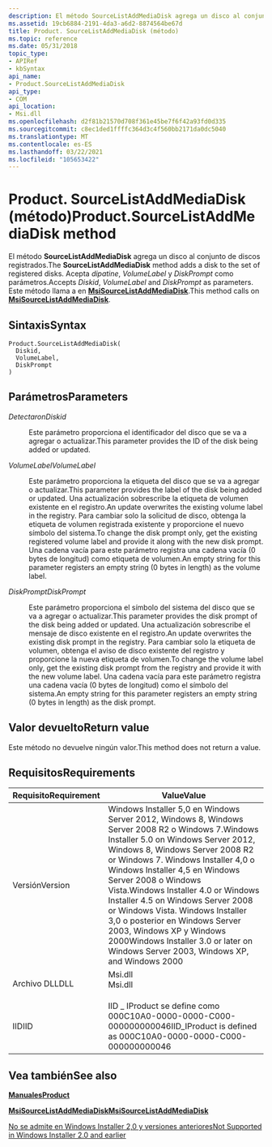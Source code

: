 ```yaml
---
description: El método SourceListAddMediaDisk agrega un disco al conjunto de discos registrados. Acepta dipatine, VolumeLabel y DiskPrompt como parámetros. Este método llama a en MsiSourceListAddMediaDisk.
ms.assetid: 19cb6884-2191-4da3-a6d2-8874564be67d
title: Product. SourceListAddMediaDisk (método)
ms.topic: reference
ms.date: 05/31/2018
topic_type:
- APIRef
- kbSyntax
api_name:
- Product.SourceListAddMediaDisk
api_type:
- COM
api_location:
- Msi.dll
ms.openlocfilehash: d2f81b21570d708f361e45be7f6f42a93fd0d335
ms.sourcegitcommit: c8ec1ded1ffffc364d3c4f560bb2171da0dc5040
ms.translationtype: MT
ms.contentlocale: es-ES
ms.lasthandoff: 03/22/2021
ms.locfileid: "105653422"
---
```

# <a name="productsourcelistaddmediadisk-method"></a><span data-ttu-id="1035f-105">Product. SourceListAddMediaDisk (método)</span><span class="sxs-lookup"><span data-stu-id="1035f-105">Product.SourceListAddMediaDisk method</span></span>

<span data-ttu-id="1035f-106">El método **SourceListAddMediaDisk** agrega un disco al conjunto de discos registrados.</span><span class="sxs-lookup"><span data-stu-id="1035f-106">The **SourceListAddMediaDisk** method adds a disk to the set of registered disks.</span></span> <span data-ttu-id="1035f-107">Acepta *dipatine*, *VolumeLabel* y *DiskPrompt* como parámetros.</span><span class="sxs-lookup"><span data-stu-id="1035f-107">Accepts *Diskid*, *VolumeLabel* and *DiskPrompt* as parameters.</span></span> <span data-ttu-id="1035f-108">Este método llama a en [**MsiSourceListAddMediaDisk**](/windows/desktop/api/Msi/nf-msi-msisourcelistaddmediadiska).</span><span class="sxs-lookup"><span data-stu-id="1035f-108">This method calls on [**MsiSourceListAddMediaDisk**](/windows/desktop/api/Msi/nf-msi-msisourcelistaddmediadiska).</span></span>

## <a name="syntax"></a><span data-ttu-id="1035f-109">Sintaxis</span><span class="sxs-lookup"><span data-stu-id="1035f-109">Syntax</span></span>


```JScript
Product.SourceListAddMediaDisk(
  Diskid,
  VolumeLabel,
  DiskPrompt
)
```



## <a name="parameters"></a><span data-ttu-id="1035f-110">Parámetros</span><span class="sxs-lookup"><span data-stu-id="1035f-110">Parameters</span></span>

<dl> <dt>

<span data-ttu-id="1035f-111">*Detectaron*</span><span class="sxs-lookup"><span data-stu-id="1035f-111">*Diskid*</span></span> 
</dt> <dd>

<span data-ttu-id="1035f-112">Este parámetro proporciona el identificador del disco que se va a agregar o actualizar.</span><span class="sxs-lookup"><span data-stu-id="1035f-112">This parameter provides the ID of the disk being added or updated.</span></span>

</dd> <dt>

<span data-ttu-id="1035f-113">*VolumeLabel*</span><span class="sxs-lookup"><span data-stu-id="1035f-113">*VolumeLabel*</span></span> 
</dt> <dd>

<span data-ttu-id="1035f-114">Este parámetro proporciona la etiqueta del disco que se va a agregar o actualizar.</span><span class="sxs-lookup"><span data-stu-id="1035f-114">This parameter provides the label of the disk being added or updated.</span></span> <span data-ttu-id="1035f-115">Una actualización sobrescribe la etiqueta de volumen existente en el registro.</span><span class="sxs-lookup"><span data-stu-id="1035f-115">An update overwrites the existing volume label in the registry.</span></span> <span data-ttu-id="1035f-116">Para cambiar solo la solicitud de disco, obtenga la etiqueta de volumen registrada existente y proporcione el nuevo símbolo del sistema.</span><span class="sxs-lookup"><span data-stu-id="1035f-116">To change the disk prompt only, get the existing registered volume label and provide it along with the new disk prompt.</span></span> <span data-ttu-id="1035f-117">Una cadena vacía para este parámetro registra una cadena vacía (0 bytes de longitud) como etiqueta de volumen.</span><span class="sxs-lookup"><span data-stu-id="1035f-117">An empty string for this parameter registers an empty string (0 bytes in length) as the volume label.</span></span>

</dd> <dt>

<span data-ttu-id="1035f-118">*DiskPrompt*</span><span class="sxs-lookup"><span data-stu-id="1035f-118">*DiskPrompt*</span></span> 
</dt> <dd>

<span data-ttu-id="1035f-119">Este parámetro proporciona el símbolo del sistema del disco que se va a agregar o actualizar.</span><span class="sxs-lookup"><span data-stu-id="1035f-119">This parameter provides the disk prompt of the disk being added or updated.</span></span> <span data-ttu-id="1035f-120">Una actualización sobrescribe el mensaje de disco existente en el registro.</span><span class="sxs-lookup"><span data-stu-id="1035f-120">An update overwrites the existing disk prompt in the registry.</span></span> <span data-ttu-id="1035f-121">Para cambiar solo la etiqueta de volumen, obtenga el aviso de disco existente del registro y proporcione la nueva etiqueta de volumen.</span><span class="sxs-lookup"><span data-stu-id="1035f-121">To change the volume label only, get the existing disk prompt from the registry and provide it with the new volume label.</span></span> <span data-ttu-id="1035f-122">Una cadena vacía para este parámetro registra una cadena vacía (0 bytes de longitud) como el símbolo del sistema.</span><span class="sxs-lookup"><span data-stu-id="1035f-122">An empty string for this parameter registers an empty string (0 bytes in length) as the disk prompt.</span></span>

</dd> </dl>

## <a name="return-value"></a><span data-ttu-id="1035f-123">Valor devuelto</span><span class="sxs-lookup"><span data-stu-id="1035f-123">Return value</span></span>

<span data-ttu-id="1035f-124">Este método no devuelve ningún valor.</span><span class="sxs-lookup"><span data-stu-id="1035f-124">This method does not return a value.</span></span>

## <a name="requirements"></a><span data-ttu-id="1035f-125">Requisitos</span><span class="sxs-lookup"><span data-stu-id="1035f-125">Requirements</span></span>



| <span data-ttu-id="1035f-126">Requisito</span><span class="sxs-lookup"><span data-stu-id="1035f-126">Requirement</span></span> | <span data-ttu-id="1035f-127">Value</span><span class="sxs-lookup"><span data-stu-id="1035f-127">Value</span></span> |
|--------------------|--------------------------------------------------------------------------------------------------------------------------------------------------------------------------------------------------------------------------------------------------------------------------------------|
| <span data-ttu-id="1035f-128">Versión</span><span class="sxs-lookup"><span data-stu-id="1035f-128">Version</span></span><br/> | <span data-ttu-id="1035f-129">Windows Installer 5,0 en Windows Server 2012, Windows 8, Windows Server 2008 R2 o Windows 7.</span><span class="sxs-lookup"><span data-stu-id="1035f-129">Windows Installer 5.0 on Windows Server 2012, Windows 8, Windows Server 2008 R2 or Windows 7.</span></span> <span data-ttu-id="1035f-130">Windows Installer 4,0 o Windows Installer 4,5 en Windows Server 2008 o Windows Vista.</span><span class="sxs-lookup"><span data-stu-id="1035f-130">Windows Installer 4.0 or Windows Installer 4.5 on Windows Server 2008 or Windows Vista.</span></span> <span data-ttu-id="1035f-131">Windows Installer 3,0 o posterior en Windows Server 2003, Windows XP y Windows 2000</span><span class="sxs-lookup"><span data-stu-id="1035f-131">Windows Installer 3.0 or later on Windows Server 2003, Windows XP, and Windows 2000</span></span><br/> |
| <span data-ttu-id="1035f-132">Archivo DLL</span><span class="sxs-lookup"><span data-stu-id="1035f-132">DLL</span></span><br/>     | <dl> <span data-ttu-id="1035f-133"><dt>Msi.dll</dt></span><span class="sxs-lookup"><span data-stu-id="1035f-133"><dt>Msi.dll</dt></span></span> </dl>                                                                                                                                                                                                   |
| <span data-ttu-id="1035f-134">IID</span><span class="sxs-lookup"><span data-stu-id="1035f-134">IID</span></span><br/>     | <span data-ttu-id="1035f-135">IID \_ IProduct se define como 000C10A0-0000-0000-C000-000000000046</span><span class="sxs-lookup"><span data-stu-id="1035f-135">IID\_IProduct is defined as 000C10A0-0000-0000-C000-000000000046</span></span><br/>                                                                                                                                                                                                          |



## <a name="see-also"></a><span data-ttu-id="1035f-136">Vea también</span><span class="sxs-lookup"><span data-stu-id="1035f-136">See also</span></span>

<dl> <dt>

[<span data-ttu-id="1035f-137">**Manuales**</span><span class="sxs-lookup"><span data-stu-id="1035f-137">**Product**</span></span>](product-object.md)
</dt> <dt>

[<span data-ttu-id="1035f-138">**MsiSourceListAddMediaDisk**</span><span class="sxs-lookup"><span data-stu-id="1035f-138">**MsiSourceListAddMediaDisk**</span></span>](/windows/desktop/api/Msi/nf-msi-msisourcelistaddmediadiska)
</dt> <dt>

[<span data-ttu-id="1035f-139">No se admite en Windows Installer 2,0 y versiones anteriores</span><span class="sxs-lookup"><span data-stu-id="1035f-139">Not Supported in Windows Installer 2.0 and earlier</span></span>](not-supported-in-windows-installer-version-2-0.md)
</dt> </dl>

 

 




